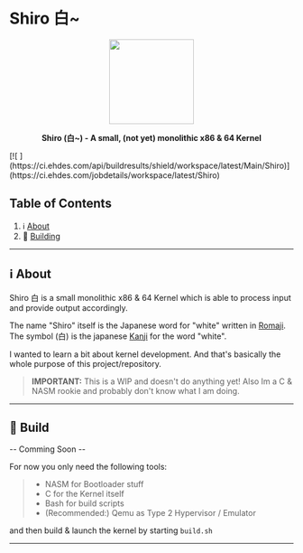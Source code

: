 # Shiro 白~

<p align="center"><img height="150" width="auto" src="http://en.ikanji.jp/user_data/images/upload/character/original/E799BD.png" /></p>
<p align="center"><b>Shiro (白~) - A small, (not yet) monolithic x86 &amp; 64 Kernel</b></p>

<p align="center"><div>[![ ](https://ci.ehdes.com/api/buildresults/shield/workspace/latest/Main/Shiro)](https://ci.ehdes.com/jobdetails/workspace/latest/Shiro)</div></p>

## Table of Contents

1. :information_source: [About](#information_source-about)
1. :wrench: [Building](#wrench-build)

<hr>

## :information_source: About

Shiro 白 is a small monolithic x86 &amp; 64 Kernel which is able to process input and provide output accordingly.

The name "Shiro" itself is the Japanese word for "white" written in [Romaji](https://www.japanesepod101.com/japanese-romaji/). The symbol (白) is the japanese [Kanji](https://en.wikipedia.org/wiki/Kanji) for the word "white". 

I wanted to learn a bit about kernel development. And that's basically the whole purpose of this project/repository.

> **IMPORTANT:** This is a WIP and doesn't do anything yet! Also Im a C & NASM rookie and probably don't know what I am doing. 

<hr>

## :wrench: Build

-- Comming Soon --

For now you only need the following tools:

> - NASM for Bootloader stuff 
> - C for the Kernel itself 
> - Bash for build scripts
> - (Recommended:) Qemu as Type 2 Hypervisor / Emulator 

and then build & launch the kernel by starting `build.sh`

<hr>
